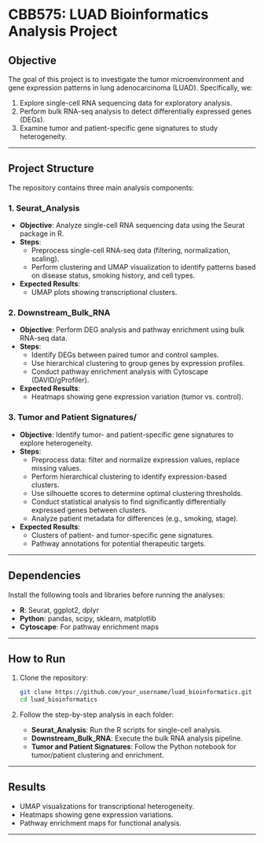 # **CBB575: LUAD Bioinformatics Analysis Project**  

## **Objective**  
The goal of this project is to investigate the tumor microenvironment and gene expression patterns in lung adenocarcinoma (LUAD). Specifically, we:
1. Explore single-cell RNA sequencing data for exploratory analysis.  
2. Perform bulk RNA-seq analysis to detect differentially expressed genes (DEGs).  
3. Examine tumor and patient-specific gene signatures to study heterogeneity.  

---

## **Project Structure**  
The repository contains three main analysis components:  

### 1. **Seurat_Analysis**  
- **Objective**: Analyze single-cell RNA sequencing data using the Seurat package in R.  
- **Steps**:  
   - Preprocess single-cell RNA-seq data (filtering, normalization, scaling).  
   - Perform clustering and UMAP visualization to identify patterns based on disease status, smoking history, and cell types.  
- **Expected Results**:  
   - UMAP plots showing transcriptional clusters.  

### 2. **Downstream_Bulk_RNA**  
- **Objective**: Perform DEG analysis and pathway enrichment using bulk RNA-seq data.  
- **Steps**:  
   - Identify DEGs between paired tumor and control samples.  
   - Use hierarchical clustering to group genes by expression profiles.  
   - Conduct pathway enrichment analysis with Cytoscape (DAVID/gProfiler).  
- **Expected Results**:  
   - Heatmaps showing gene expression variation (tumor vs. control).  

### 3. **Tumor and Patient Signatures/**  
- **Objective**: Identify tumor- and patient-specific gene signatures to explore heterogeneity.  
- **Steps**:  
   - Preprocess data: filter and normalize expression values, replace missing values.  
   - Perform hierarchical clustering to identify expression-based clusters.  
   - Use silhouette scores to determine optimal clustering thresholds.  
   - Conduct statistical analysis to find significantly differentially expressed genes between clusters.  
   - Analyze patient metadata for differences (e.g., smoking, stage).  
- **Expected Results**:  
   - Clusters of patient- and tumor-specific gene signatures.  
   - Pathway annotations for potential therapeutic targets.  

---

## **Dependencies**  
Install the following tools and libraries before running the analyses:  
- **R**: Seurat, ggplot2, dplyr  
- **Python**: pandas, scipy, sklearn, matplotlib  
- **Cytoscape**: For pathway enrichment maps  

---

## **How to Run**  
1. Clone the repository:  
   ```bash
   git clone https://github.com/your_username/luad_bioinformatics.git
   cd luad_bioinformatics
   ```  

2. Follow the step-by-step analysis in each folder:  
   - **Seurat_Analysis**: Run the R scripts for single-cell analysis.  
   - **Downstream_Bulk_RNA**: Execute the bulk RNA analysis pipeline.  
   - **Tumor and Patient Signatures**: Follow the Python notebook for tumor/patient clustering and enrichment.  

---

## **Results**  
- UMAP visualizations for transcriptional heterogeneity.  
- Heatmaps showing gene expression variations.  
- Pathway enrichment maps for functional analysis.  

---
